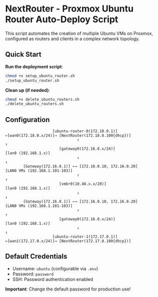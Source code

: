 # NextRouter - Proxmox Ubuntu Router Auto-Deploy Script

This script automates the creation of multiple Ubuntu VMs on Proxmox, configured as routers and clients in a complex network topology.

## Quick Start

**Run the deployment script**:
   ```bash
   chmod +x setup_ubuntu_router.sh
   ./setup_ubuntu_router.sh
   ```

**Clean up (if needed)**:
   ```bash
   chmod +x delete_ubuntu_routers.sh
   ./delete_ubuntu_routers.sh
   ```

## Configuration
```
                     [ubuntu-router-0(172.18.0.1)] ←[wan0(172.18.0.x/24)]→ [NextRouter(172.18.0.100{dhcp})]
                                ↑                                                         ↑
                        [gateway0(172.16.0.x/24)]                            [lan0 (192.168.1.x)]
                                ↓                                                         ↓
        [Gateway(172.16.0.1)] ←→ [172.16.0.10, 172.16.0.20]                   [LAN0 VMs (192.168.1.101-103)]
                                ↑                                                         ↑
                        [vmbr0(10.40.x.x/20)]                                [lan0 (192.168.1.x)]
                                ↓                                                         ↓
        [Gateway(172.16.0.1)] ←→ [172.16.0.10, 172.16.0.20]                   [LAN0 VMs (192.168.1.101-103)]
                                ↑                                                         ↑
                        [gateway0(172.16.0.x/24)]                            [lan0 (192.168.1.x)]
                                ↓                                                         ↓
                     [ubuntu-router-1(172.17.0.1)] ←[wan1(172.17.0.x/24)]→ [NextRouter(172.17.0.100{dhcp})]
```

## Default Credentials

- Username: `ubuntu` (configurable via `.env`)
- Password: `password`
- SSH: Password authentication enabled

**Important**: Change the default password for production use!